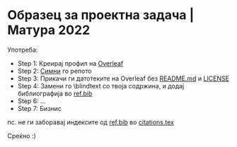 # Образец за проектна задача | Матура 2022

Употреба:
* Step 1: Креирај профил на [Overleaf](https://www.overleaf.com/)
* Step 2: [Симни](https://github.com/jdamjan/kemal_matura/archive/refs/tags/v1.1.0.zip) го репото
* Step 3: Прикачи ги датотеките на Overleaf без [README.md](/README.md) и [LICENSE](LICENSE)
* Step 4: Замени го \blindtext со твоја содржина, и додај библиографија во [ref.bib](ref.bib)
* Step 6: ...
* Step 7: Бизнис

пс. не ги заборавај индексите од [ref.bib](ref.bib) во [citations.tex](pages/citations.tex)

Среќно :)
